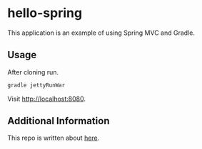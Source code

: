 # hello-spring

This application is an example of using Spring MVC and Gradle.

## Usage

After cloning run.

```bash
gradle jettyRunWar
```

Visit [http://localhost:8080](http://localhost:8080).

## Additional Information

This repo is written about [here](https://github.com/scottmotte/writings/blob/master/articles/hello-world-with-spring-and-gradle.md).
